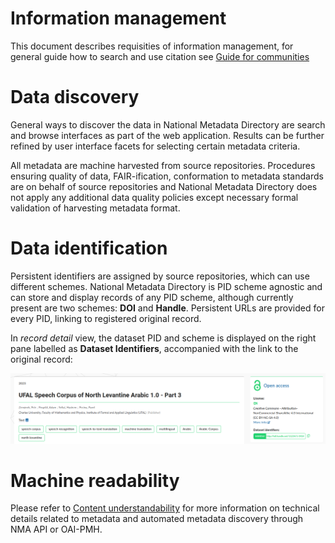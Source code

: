 
# Information management

This document describes requisities of information management, for general guide how to search and use citation see [Guide for communities](../guides/for-communities.md)

# Data discovery

General ways to discover the data in National Metadata Directory are search and browse interfaces as part of the web application. Results can be further refined by user interface facets for selecting certain metadata criteria.

All metadata are machine harvested from source repositories. Procedures ensuring quality of data, FAIR-ification, conformation to metadata standards are on behalf of source repositories and National Metadata Directory does not apply any additional data quality policies except necessary formal validation of harvesting metadata format. 

# Data identification

Persistent identifiers are assigned by source repositories, which can use different schemes. National Metadata Directory is PID scheme agnostic and can store and display records of any PID scheme, although currently present are two schemes: **DOI** and **Handle**. Persistent URLs are provided for every PID, linking to registered original record.

In *record detail* view, the dataset PID and scheme is displayed on the right pane labelled as **Dataset Identifiers**, accompanied with the link to the original record: 

![Repository interface - record detail header](../images/record_detail_header.png "Repository interface - record detail header")

# Machine readability

Please refer to [Content understandability](content-understandablity.md) for more information on technical details related to metadata and automated metadata discovery through NMA API or OAI-PMH.


